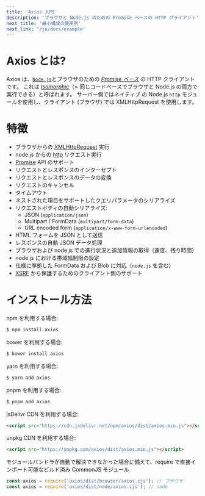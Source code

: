 ```yaml
---
title: 'Axios 入門'
description: 'ブラウザと Node.js のための Promise ベースの HTTP クライアント'
next_title: '最小構成の使用例'
next_link: '/ja/docs/example'
---
```


# Axios とは?

Axios は、[`Node.js`](https://nodejs.org/)とブラウザのための *[Promise ベース](https://javascript.info/promise-basics)* の HTTP クライアントです。 これは *[Isomorphic](https://www.lullabot.com/articles/what-is-an-isomorphic-application)*（= 同じコードベースでブラウザと Node.js の両方で実行できる）と呼ばれます。 サーバー側ではネイティブ の Node.js `http` モジュールを使用し、クライアント (ブラウザ) では XMLHttpRequest を使用します。


# 特徴

- ブラウザからの [XMLHttpRequest](https://developer.mozilla.org/en-US/docs/Web/API/XMLHttpRequest) 実行
- node.js からの [http](http://nodejs.org/api/http.html) リクエスト実行
- [Promise](https://developer.mozilla.org/en-US/docs/Web/JavaScript/Reference/Global_Objects/Promise) API のサポート
- リクエストとレスポンスのインターセプト
- リクエストとレスポンスのデータの変換
- リクエストのキャンセル
- タイムアウト
- ネストされた項目をサポートしたクエリパラメータのシリアライズ
- リクエストボディの自動シリアライズ:
    - JSON (`application/json`)
    - Multipart / FormData (`multipart/form-data`)
    - URL encoded form (`application/x-www-form-urlencoded`)
- HTML フォームを JSON として送信
- レスポンスの自動 JSON データ処理
- ブラウザおよび node.js での進行状況と追加情報の取得（速度、残り時間）
- node.js における帯域幅制限の設定
- 仕様に準拠した FormData および Blob に対応（`node.js` を含む）
- [XSRF](http://en.wikipedia.org/wiki/Cross-site_request_forgery) から保護するためのクライアント側のサポート

# インストール方法

npm を利用する場合:

```bash
$ npm install axios
```

bower を利用する場合:

```bash
$ bower install axios
```

yarn を利用する場合:

```bash
$ yarn add axios
```

pnpm を利用する場合:

```bash
$ pnpm add axios
```

jsDelivr CDN を利用する場合:

```html
<script src="https://cdn.jsdelivr.net/npm/axios/dist/axios.min.js"></script>
```

unpkg CDN を利用する場合:

```html
<script src="https://unpkg.com/axios/dist/axios.min.js"></script>
```

モジュールバンドラが自動で解決できなかった場合に備えて、require で直接インポート可能なビルド済み CommonJS モジュール

```js
const axios = require('axios/dist/browser/axios.cjs'); // ブラウザ
const axios = require('axios/dist/node/axios.cjs'); // node
```